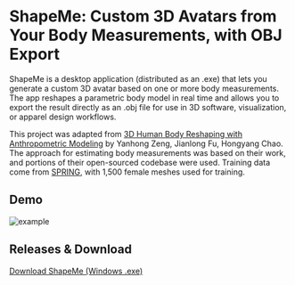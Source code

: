 # ShapeMe: Custom 3D Avatars from Your Body Measurements, with OBJ Export

ShapeMe is a desktop application (distributed as an .exe) that lets you generate a custom 3D avatar based on one or more body measurements. The app reshapes a parametric body model in real time and allows you to export the result directly as an .obj file for use in 3D software, visualization, or apparel design workflows.

This project was adapted from [3D Human Body Reshaping with Anthropometric Modeling](https://github.com/zengyh1900/3D-Human-Body-Shape?tab=readme-ov-file) by Yanhong Zeng, Jianlong Fu, Hongyang Chao. The approach for estimating body measurements was based on their work, and portions of their open-sourced codebase were used. Training data come from [SPRING](https://graphics.soe.ucsc.edu/data/BodyModels/index.html), with 1,500 female meshes used for training.

## Demo
![example](recordings/example.gif)

## Releases & Download
[Download ShapeMe (Windows .exe)](https://drive.google.com/file/d/1S1Zg4xw1HL6riW6MwLmJ8eP1wXYBKVz8/view?usp=sharing)



